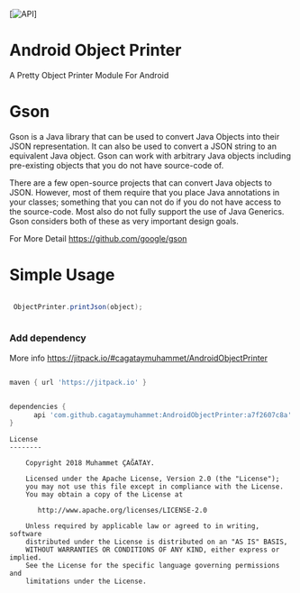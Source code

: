 
[![API](https://img.shields.io/badge/API-16%2B-brightgreen.svg?style=flat)]

# Android Object Printer

A Pretty Object Printer Module For Android

# Gson

Gson is a Java library that can be used to convert Java Objects into their JSON representation. It can also be used to convert a JSON string to an equivalent Java object.
Gson can work with arbitrary Java objects including pre-existing objects that you do not have source-code of.

There are a few open-source projects that can convert Java objects to JSON. However, most of them require that you place Java annotations in your classes; something that you can not do if you do not have access to the source-code. Most also do not fully support the use of Java Generics. Gson considers both of these as very important design goals.

For More Detail  https://github.com/google/gson


# Simple Usage
```java

 ObjectPrinter.printJson(object);
 
 ```


### Add dependency

More info https://jitpack.io/#cagataymuhammet/AndroidObjectPrinter

```gradle

maven { url 'https://jitpack.io' }

```

```gradle

dependencies {
	  api 'com.github.cagataymuhammet:AndroidObjectPrinter:a7f2607c8a'
}

```


```
License
--------

    Copyright 2018 Muhammet ÇAĞATAY.

    Licensed under the Apache License, Version 2.0 (the "License");
    you may not use this file except in compliance with the License.
    You may obtain a copy of the License at

       http://www.apache.org/licenses/LICENSE-2.0

    Unless required by applicable law or agreed to in writing, software
    distributed under the License is distributed on an "AS IS" BASIS,
    WITHOUT WARRANTIES OR CONDITIONS OF ANY KIND, either express or implied.
    See the License for the specific language governing permissions and
    limitations under the License.
